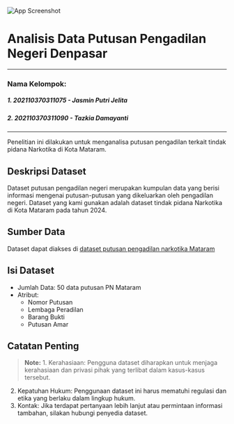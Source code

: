 
![App Screenshot](https://putusan3.mahkamahagung.go.id/public/frontend/images/logo.png)


# Analisis Data Putusan Pengadilan Negeri Denpasar

---
### Nama Kelompok: 
##### 1. 202110370311075 - Jasmin Putri Jelita
##### 2. 202110370311090 - Tazkia Damayanti
---

Penelitian ini dilakukan untuk menganalisa putusan pengadilan terkait tindak pidana Narkotika di Kota Mataram.
## Deskripsi Dataset
Dataset putusan pengadilan negeri merupakan kumpulan data yang berisi informasi mengenai putusan-putusan yang dikeluarkan oleh pengadilan negeri. Dataset yang kami gunakan adalah dataset tindak pidana Narkotika di Kota Mataram pada tahun 2024.  

## Sumber Data
Dataset dapat diakses di [dataset putusan pengadilan narkotika Mataram ](https://docs.google.com/spreadsheets/d/1zOTsV8rJpzXSo3YosxwF-tNAzGYuGlSx/edit?usp=drive_link&ouid=100999583791551810599&rtpof=true&sd=true)
## Isi Dataset
* Jumlah Data: 50 data putusan PN Mataram
* Atribut:
    - Nomor Putusan
    - Lembaga Peradilan
    - Barang Bukti
    - Putusan Amar

## Catatan Penting
> **Note:** 1. Kerahasiaan: Pengguna dataset diharapkan untuk menjaga kerahasiaan dan privasi pihak yang terlibat dalam kasus-kasus tersebut.
2. Kepatuhan Hukum: Penggunaan dataset ini harus mematuhi regulasi dan etika yang berlaku dalam lingkup hukum.
3. Kontak: Jika terdapat pertanyaan lebih lanjut atau permintaan informasi tambahan, silakan hubungi penyedia dataset.


